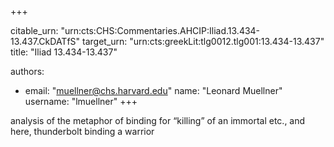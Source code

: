 +++


citable_urn: "urn:cts:CHS:Commentaries.AHCIP:Iliad.13.434-13.437.CkDATfS"
target_urn: "urn:cts:greekLit:tlg0012.tlg001:13.434-13.437"
title: "Iliad 13.434-13.437"

authors:
- email: "muellner@chs.harvard.edu"
  name: "Leonard Muellner"
  username: "lmuellner"
+++

<p>analysis of the metaphor of binding for “killing” of an immortal etc., and here, thunderbolt binding a warrior</p>